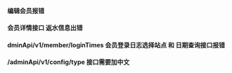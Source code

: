
####   编辑会员报错

####   会员详情接口 返水信息出错


####   dminApi/v1/member/loginTimes 会员登录日志选择站点 和 日期查询接口报错

####  /adminApi/v1/config/type   接口需要加中文 